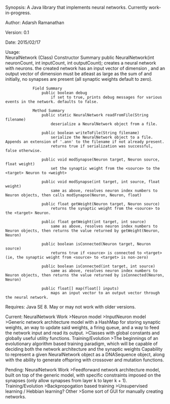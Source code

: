 Synopsis:	A Java library that implements neural networks. Currently work-in-progress.

Author:		Adarsh Ramanathan

Version:	0.1

Date:		2015/02/17

Usage:	
			NeuralNetwork	(Class)
				Constructor Summary
					public NeuralNetwork(int neuronCount, int inputCount, int outputCount);
						creates a neural network with <neuronCount> neurons. the created network has an input vector of dimension <inputCount>, and an output vector of dimension <outputCount>
						<neuronCount> must be atleast as large as the sum of <inputCount> and <outputCount>
						initially, no synapses are present (all synaptic weights default to zero).
				
				Field Summary
					public boolean debug
						if set to true, prints debug messages for various events in the network. defaults to false.
				
				Method Summary
					public static NeuralNetwork readFromFile(String filename)
						deserialize a NeuralNetwork object from a file.
					
					public boolean writeToFile(String filename)
						serialize the NeuralNetwork object to a file. Appends an extension of '.ann' to the filename if not already present.
						returns true if serialization was successful, false otherwise.
					
					public void modSynapse(Neuron target, Neuron source, float weight)
						set the synaptic weight from the <source> to the <target> Neuron to <weight>
					
					public void modSynapse(int target, int source, float weight)
						same as above, resolves neuron index numbers to Neuron objects, then calls modSynapse(Neuron, Neuron, float)
					
					public float getWeight(Neuron target, Neuron source)
						returns the synaptic weight from the <source> to the <target> Neuron.
					
					public float getWeight(int target, int source)
						same as above, resolves neuron index numbers to Neuron objects, then returns the value returned by getWeight(Neuron, Neuron)
					
					public boolean isConnected(Neuron target, Neuron source)
						returns true if <source> is connected to <target> (ie, the synaptic weight from <source> to <target> is non-zero)
					
					public boolean isConnected(int target, int source)
						same as above, resolves neuron index numbers to Neuron objects, then returns the value returned by isConnected(Neuron, Neuron)
						
					public float[] map(float[] inputs)
						maps an input vector to an output vector through the neural network.

Requires:	Java SE 8. May or may not work with older versions.				

Current:	NeuralNetwork
Work			>Neuron model
				>InputNeuron model
				>Generic network architecture model with a HashMap for storing synaptic weights, an way to update said weights, a firing queue, and a way to feed the network input and read its output.
				>Classes with global constants and globally useful utility functions.
			Training/Evolution
				>The beginnings of an evolutionary algorithm based training paradigm, which will be capable of deciding both the network architecture and the synaptic weights
				 Capability to represent a given NeuralNetwork object as a DNASequence object, along with the ability to generate offspring with crossover and mutation functions.

Pending:	NeuralNetwork
Work			>Feedforward network architecture model, built on top of the generic model, with specific constraints imposed on the synapses (only allow synapses from layer k to layer k + 1).
			Training/Evolution
				>Backpropogation based training
				>Unsupervised learning / Hebbian learning?
			Other
				>Some sort of GUI for manually creating networks.